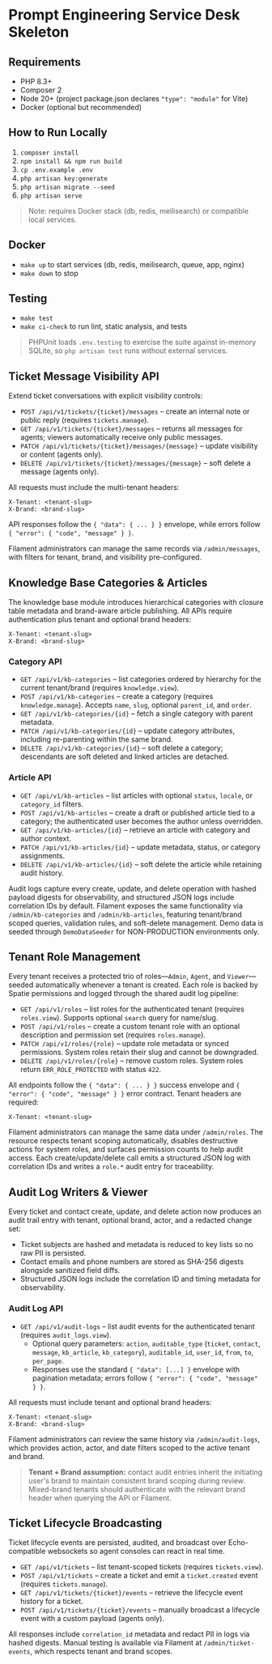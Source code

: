 # Prompt Engineering Service Desk Skeleton

## Requirements
- PHP 8.3+
- Composer 2
- Node 20+ (project package.json declares `"type": "module"` for Vite)
- Docker (optional but recommended)

## How to Run Locally
1. `composer install`
2. `npm install && npm run build`
3. `cp .env.example .env`
4. `php artisan key:generate`
5. `php artisan migrate --seed`
6. `php artisan serve`

> Note: requires Docker stack (db, redis, meilisearch) or compatible local services.

## Docker
- `make up` to start services (db, redis, meilisearch, queue, app, nginx)
- `make down` to stop

## Testing
- `make test`
- `make ci-check` to run lint, static analysis, and tests

> PHPUnit loads `.env.testing` to exercise the suite against in-memory SQLite, so `php artisan test` runs without external services.

## Ticket Message Visibility API

Extend ticket conversations with explicit visibility controls:

- `POST /api/v1/tickets/{ticket}/messages` – create an internal note or public reply (requires `tickets.manage`).
- `GET /api/v1/tickets/{ticket}/messages` – returns all messages for agents; viewers automatically receive only public messages.
- `PATCH /api/v1/tickets/{ticket}/messages/{message}` – update visibility or content (agents only).
- `DELETE /api/v1/tickets/{ticket}/messages/{message}` – soft delete a message (agents only).

All requests must include the multi-tenant headers:

```http
X-Tenant: <tenant-slug>
X-Brand: <brand-slug>
```

API responses follow the `{ "data": { ... } }` envelope, while errors follow `{ "error": { "code", "message" } }`.

Filament administrators can manage the same records via `/admin/messages`, with filters for tenant, brand, and visibility pre-configured.

## Knowledge Base Categories & Articles

The knowledge base module introduces hierarchical categories with closure table metadata and brand-aware article publishing. All APIs require authentication plus tenant and optional brand headers:

```http
X-Tenant: <tenant-slug>
X-Brand: <brand-slug>
```

### Category API

- `GET /api/v1/kb-categories` – list categories ordered by hierarchy for the current tenant/brand (requires `knowledge.view`).
- `POST /api/v1/kb-categories` – create a category (requires `knowledge.manage`). Accepts `name`, `slug`, optional `parent_id`, and `order`.
- `GET /api/v1/kb-categories/{id}` – fetch a single category with parent metadata.
- `PATCH /api/v1/kb-categories/{id}` – update category attributes, including re-parenting within the same brand.
- `DELETE /api/v1/kb-categories/{id}` – soft delete a category; descendants are soft deleted and linked articles are detached.

### Article API

- `GET /api/v1/kb-articles` – list articles with optional `status`, `locale`, or `category_id` filters.
- `POST /api/v1/kb-articles` – create a draft or published article tied to a category; the authenticated user becomes the author unless overridden.
- `GET /api/v1/kb-articles/{id}` – retrieve an article with category and author context.
- `PATCH /api/v1/kb-articles/{id}` – update metadata, status, or category assignments.
- `DELETE /api/v1/kb-articles/{id}` – soft delete the article while retaining audit history.

Audit logs capture every create, update, and delete operation with hashed payload digests for observability, and structured JSON logs include correlation IDs by default. Filament exposes the same functionality via `/admin/kb-categories` and `/admin/kb-articles`, featuring tenant/brand scoped queries, validation rules, and soft-delete management. Demo data is seeded through `DemoDataSeeder` for NON-PRODUCTION environments only.

## Tenant Role Management

Every tenant receives a protected trio of roles—`Admin`, `Agent`, and `Viewer`—seeded automatically whenever a tenant is created. Each role is backed by Spatie permissions and logged through the shared audit log pipeline:

- `GET /api/v1/roles` – list roles for the authenticated tenant (requires `roles.view`). Supports optional `search` query for name/slug.
- `POST /api/v1/roles` – create a custom tenant role with an optional description and permission set (requires `roles.manage`).
- `PATCH /api/v1/roles/{role}` – update role metadata or synced permissions. System roles retain their slug and cannot be downgraded.
- `DELETE /api/v1/roles/{role}` – remove custom roles. System roles return `ERR_ROLE_PROTECTED` with status `422`.

All endpoints follow the `{ "data": { ... } }` success envelope and `{ "error": { "code", "message" } }` error contract. Tenant headers are required:

```http
X-Tenant: <tenant-slug>
```

Filament administrators can manage the same data under `/admin/roles`. The resource respects tenant scoping automatically, disables destructive actions for system roles, and surfaces permission counts to help audit access. Each create/update/delete call emits a structured JSON log with correlation IDs and writes a `role.*` audit entry for traceability.
## Audit Log Writers & Viewer

Every ticket and contact create, update, and delete action now produces an audit trail entry with tenant, optional brand, actor, and a redacted change set:

- Ticket subjects are hashed and metadata is reduced to key lists so no raw PII is persisted.
- Contact emails and phone numbers are stored as SHA-256 digests alongside sanitized field diffs.
- Structured JSON logs include the correlation ID and timing metadata for observability.

### Audit Log API

- `GET /api/v1/audit-logs` – list audit events for the authenticated tenant (requires `audit_logs.view`).
  - Optional query parameters: `action`, `auditable_type` (`ticket`, `contact`, `message`, `kb_article`, `kb_category`), `auditable_id`, `user_id`, `from`, `to`, `per_page`.
  - Responses use the standard `{ "data": [...] }` envelope with pagination metadata; errors follow `{ "error": { "code", "message" } }`.

All requests must include tenant and optional brand headers:

```http
X-Tenant: <tenant-slug>
X-Brand: <brand-slug>
```

Filament administrators can review the same history via `/admin/audit-logs`, which provides action, actor, and date filters scoped to the active tenant and brand.

> **Tenant + Brand assumption:** contact audit entries inherit the initiating user's brand to maintain consistent brand scoping during review. Mixed-brand tenants should authenticate with the relevant brand header when querying the API or Filament.

## Ticket Lifecycle Broadcasting

Ticket lifecycle events are persisted, audited, and broadcast over Echo-compatible websockets so agent consoles can react in real time.

- `GET /api/v1/tickets` – list tenant-scoped tickets (requires `tickets.view`).
- `POST /api/v1/tickets` – create a ticket and emit a `ticket.created` event (requires `tickets.manage`).
- `GET /api/v1/tickets/{ticket}/events` – retrieve the lifecycle event history for a ticket.
- `POST /api/v1/tickets/{ticket}/events` – manually broadcast a lifecycle event with a custom payload (agents only).

All responses include `correlation_id` metadata and redact PII in logs via hashed digests. Manual testing is available via Filament at `/admin/ticket-events`, which respects tenant and brand scopes.

